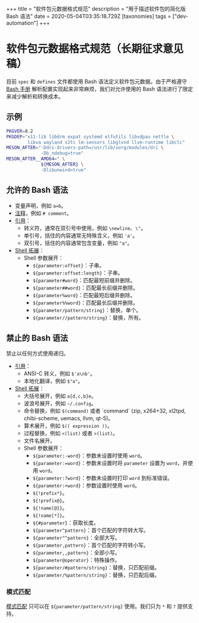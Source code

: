 +++
title = "软件包元数据格式规范"
description = "用于描述软件包的简化版 Bash 语法"
date = 2020-05-04T03:35:18.729Z
[taxonomies]
tags = ["dev-automation"]
+++

# 软件包元数据格式规范（长期征求意见稿）

目前 `spec` 和 `defines` 文件都使用 Bash 语法定义软件包元数据。由于严格遵守 [Bash 手册](https://www.gnu.org/savannah-checkouts/gnu/bash/manual/bash.html) 解析配置实现起来非常麻烦，我们对允许使用的 Bash 语法进行了限定来减少解析和转换成本。

## 示例

```bash
PKGVER=8.2
PKGDEP="x11-lib libdrm expat systemd elfutils libvdpau nettle \
        libva wayland s2tc lm-sensors libglvnd llvm-runtime libclc"
MESON_AFTER="-Ddri-drivers-path=/usr/lib/xorg/modules/dri \
             -Db_ndebug=true" 
MESON_AFTER__AMD64=" \
             ${MESON_AFTER} \
             -Dlibunwind=true"
```

## 允许的 Bash 语法

* 变量声明，例如 `a=b`。
* [注释](https://www.gnu.org/software/bash/manual/bash.html#Comments)，例如 `# comment`。
* [引用](https://www.gnu.org/software/bash/manual/bash.html#Quoting)：
  * 转义符，通常在双引号中使用，例如 `\newline`、`\"`。
  * 单引号，括住的内容通常无特殊含义，例如 `'a'`。
  * 双引号，括住的内容通常包含变量，例如 `"a"`。
* [Shell 拓展](https://www.gnu.org/software/bash/manual/bash.html#Shell-Expansions)：
  * Shell 参数展开：
  	* `${parameter:offset}`：子串。
    * `${parameter:offset:length}`：子串。
    * `${parameter#word}`：匹配最短前缀并删除。
    * `${parameter##word}`：匹配最长前缀并删除。
    * `${parameter%word}`：匹配最短后缀并删除。
    * `${parameter%%word}`：匹配最长后缀并删除。
    * `${parameter/pattern/string}`：替换，单个。
    * `${parameter//pattern/string}`：替换，所有。


## 禁止的 Bash 语法

禁止以任何方式使用递归。

* [引用](https://www.gnu.org/software/bash/manual/bash.html#Quoting)：
	* ANSI-C 转义，例如 `$'a\nb'`。
	*	本地化翻译，例如 `$"a"`。
* [Shell 拓展](https://www.gnu.org/software/bash/manual/bash.html#Shell-Expansions)：
  * 大括号展开，例如 `a{d,c,b}e`。
  * 波浪号展开，例如 `~/.config`。
  * 命令替换，例如 `$(command)` 或者 \`command\` (zip, x264+32, xl2tpd, chibi-scheme, uemacs, llvm, qt-5)。
  * 算术展开，例如 `$(( expression ))`。
  * 过程替换，例如 `<(list)` 或者 `>(list)`。
  * 文件名展开。
  * Shell 参数展开：
      * `${parameter:-word}`：参数未设置时使用 `word`。
      * `${parameter:=word}`：参数未设置时将 `parameter` 设置为 `word`，并使用 `word`。
      * `${parameter:?word}`：参数未设置时打印 `word` 到标准错误。
      * `${parameter:+word}`：参数设置时使用 `word`。
      * `${!prefix*}`。
      * `${!prefix@}`。
      * `${!name[@]}`。
      * `${!name[*]}`。
      * `${#parameter}`：获取长度。
      * `${parameter^pattern}`：首个匹配的字符转大写。
      * `${parameter^^pattern}`：全部大写。
      * `${parameter,pattern}`：首个匹配的字符转小写。
      * `${parameter,,pattern}`：全部小写。
      * `${parameter@operator}`：特殊操作。
      * `${parameter/#pattern/string}`：替换，只匹配前缀。
      * `${parameter/%pattern/string}`：替换，只匹配后缀。


### 模式匹配

[模式匹配](https://www.gnu.org/software/bash/manual/bash.html#Pattern-Matching) 只可以在 `${parameter/pattern/string}` 使用。我们只为 `*` 和 `?` 提供支持。

